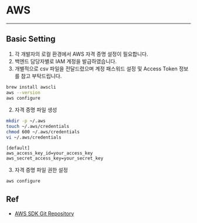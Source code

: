 # AWS

---
## Basic Setting
1. 각 개발자의 로컬 환경에서 AWS 자격 증명 설정이 필요합니다.
2. 백엔드 담당자별로 IAM 계정을 발급하였습니다.
3. 개별적으로 csv 파일을 전달드렸으며 계정 패스워드 설정 및 Access Token 정보를 참고 부탁드립니다. 
```bash
brew install awscli
aws --version
aws configure
```
2. 자격 증명 파일 생성
```bash
mkdir -p ~/.aws
touch ~/.aws/credentials
chmod 600 ~/.aws/credentials
vi ~/.aws/credentials
```
```
[default]
aws_access_key_id=your_access_key
aws_secret_access_key=your_secret_key
```
3. 자격 증명 파일 권한 설정
```bash
aws configure
```
## Ref
* [AWS SDK Git Repository](https://github.com/awsdocs/aws-doc-sdk-examples/tree/main/kotlin/services/s3#code-examples)
